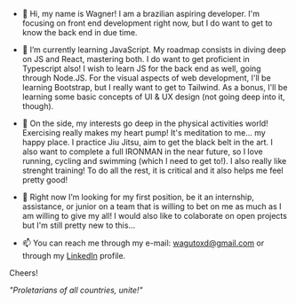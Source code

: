 - 👋 Hi, my name is Wagner! I am a brazilian aspiring developer. I'm focusing on front end development right now, but I do want to get to know the back end in due time.

- 🚀 I’m currently learning JavaScript. My roadmap consists in diving deep on JS and React, mastering both. I do want to get proficient in Typescript also! I wish 
      to learn JS for the back end as well, going through Node.JS. For the visual aspects of web development, I'll be learning Bootstrap, but I really want to get to 
      Tailwind. As a bonus, I'll be learning some basic concepts of UI & UX design (not going deep into it, though).

- 🥇 On the side, my interests go deep in the physical activities world! Exercising really makes my heart pump! It's meditation to me... my happy place. 
      I practice Jiu Jitsu, aim to get the black belt in the art. I also want to complete a full IRONMAN in the near future, so I love running, cycling and swimming
      (which I need to get to!). I also really like strenght training! To do all the rest, it is critical and it also helps me feel pretty good!

- 🎯 Right now I’m looking for my first position, be it an internship, assistance, or junior on a team that is willing to bet on me as much as I am willing to give my 
      all! I would also like to colaborate on open projects but I'm still pretty new to this...

- 📫 You can reach me through my e-mail: wagutoxd@gmail.com or through my [LinkedIn](https://www.linkedin.com/in/wagner-zoccoli-front-end-web-developer/) profile.

Cheers!

_"Proletarians of all countries, unite!"_

<!---
dev-wagner-zoccoli/dev-wagner-zoccoli is a ✨ special ✨ repository because its `README.md` (this file) appears on your GitHub profile.
You can click the Preview link to take a look at your changes.
--->
